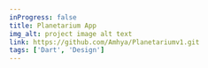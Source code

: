 ```yaml
---
inProgress: false
title: Planetarium App
img_alt: project image alt text
link: https://github.com/Amhya/Planetariumv1.git
tags: ['Dart', 'Design']
---
```

